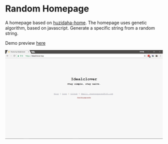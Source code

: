 Random Homepage
=========================

A homepage based on [huzidaha-home](https://github.com/huzidaha/home).
The homepage uses genetic algorithm, based on javascript. 
Generate a specific string from a random string.

Demo preview [here](https://idealclover.top)

![screenshot](./screenshot.png)